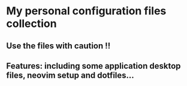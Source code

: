 # My personal configuration files collection<br/>

## Use the files with caution !! <br/>
## Features: including some application desktop files, neovim setup and dotfiles... 

